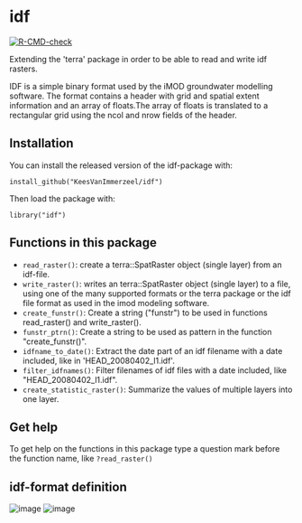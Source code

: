 # idf
<!-- badges: start -->
[![R-CMD-check](https://github.com/KeesVanImmerzeel/idf/workflows/R-CMD-check/badge.svg)](https://github.com/KeesVanImmerzeel/idf/actions)
<!-- badges: end -->

Extending the 'terra' package in order to be able to read and write idf rasters.

IDF is a simple binary format used by the iMOD groundwater modelling software.
The format contains a header with grid and spatial extent information and
an array of floats.The array of floats is translated to a rectangular grid using
the ncol and nrow fields of the header.

## Installation

You can install the released version of the idf-package with:

`install_github("KeesVanImmerzeel/idf")`

Then load the package with:

`library("idf")` 

## Functions in this package
- `read_raster()`: create a terra::SpatRaster object (single layer) from an idf-file.
- `write_raster()`: writes an terra::SpatRaster object (single layer) to a file, using one of the many supported formats or the terra package 
  or the idf file format as used in the imod modeling software.
- `create_funstr()`: Create a string ("funstr") to be used in functions read_raster() and write_raster().
- `funstr_ptrn()`: Create a string to be used as pattern in the function "create_funstr()".
- `idfname_to_date()`: Extract the date part of an idf filename with a date included, like in 'HEAD_20080402_l1.idf'.
- `filter_idfnames()`: Filter filenames of idf files with a date included, like "HEAD_20080402_l1.idf".
- `create_statistic_raster()`: Summarize the values of multiple layers into one layer.

## Get help

To get help on the functions in this package type a question mark before the function name, like `?read_raster()`

## idf-format definition

![image](https://user-images.githubusercontent.com/16401251/155693136-579077c6-fd0c-4d18-8bf7-c68057f3692a.png)
![image](https://user-images.githubusercontent.com/16401251/155693361-57942b0b-b0ed-4b2b-93a2-311ceb3874d1.png)



